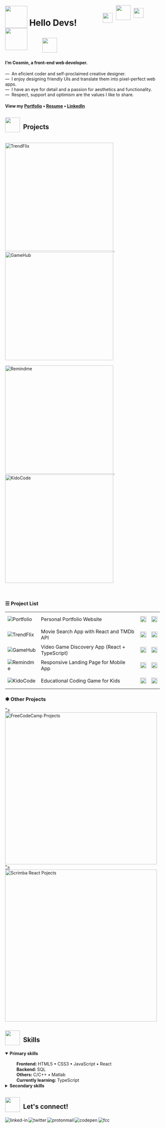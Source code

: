 # <sub><img src="https://firebasestorage.googleapis.com/v0/b/cmdrive-f2810.appspot.com/o/icons%2FRocket.png?alt=media&token=663b4acb-eedd-4b80-bf31-52def2bf3fd5" width="72" ></sub> Hello Devs!&ensp;&ensp;&ensp;&ensp;&ensp;&ensp;<sup><img src="https://firebasestorage.googleapis.com/v0/b/cmdrive-f2810.appspot.com/o/icons%2FGlowing%20Star.png?alt=media&token=6dff9ed6-3166-4e3c-8ebd-b31b1c486fd7" width="32" >&ensp;<sup><img src="https://firebasestorage.googleapis.com/v0/b/cmdrive-f2810.appspot.com/o/icons%2FFull%20Moon.png?alt=media&token=12bd57cf-984d-49ca-86a2-8feba8c02ff6" width="48" >&ensp;<sup><img src="https://firebasestorage.googleapis.com/v0/b/cmdrive-f2810.appspot.com/o/icons%2FGlowing%20Star.png?alt=media&token=6dff9ed6-3166-4e3c-8ebd-b31b1c486fd7" width="32" ></sup>&ensp;&ensp;&ensp;<sup><img src="https://firebasestorage.googleapis.com/v0/b/cmdrive-f2810.appspot.com/o/icons%2FRinged%20Planet.png?alt=media&token=ff3ab5cd-27ab-4a1b-bd69-6b0d0dc4c8b4" width="72" ></sup>&ensp;&ensp;&ensp;&ensp;&ensp;<img src="https://firebasestorage.googleapis.com/v0/b/cmdrive-f2810.appspot.com/o/icons%2FComet.png?alt=media&token=9d47e686-56b2-4acc-89f0-da3859aa51fe" width="48" >
<!-- # <sub><img src="https://cosminmoldovan.github.io/gitdrive/gh-profile/rocket.gif" width="72" ></sub> Hello Devs! -->


#### I’m Cosmin, a front-end web developer. 

&mdash;&ensp;An eficient coder and self-proclaimed creative designer.<br>
&mdash;&ensp;I enjoy designing friendly UIs  and translate them into pixel-perfect web apps.<br>
&mdash;&ensp;I have an eye for detail and a passion for aesthetics and functionality.<br>
&mdash;&ensp;Respect, support and optimism are the values I like to share.

#### View my [Portfolio](https://cosminmoldovan.github.io) &bull; [Resume](https://cosminmoldovan.github.io/Cosmin_Moldovan_Resume.pdf) &bull; [LinkedIn](https://www.linkedin.com/in/cosmin-moldovan)

<!-- 
//////////////////////////////////////////////////////////
//////////////////////////////////////////////////////////
------------------------PROJECTS-------------------------
------------------------PROJECTS-------------------------
//////////////////////////////////////////////////////////
////////////////////////////////////////////////////////// -->

##  <sub><sub><img src = "https://firebasestorage.googleapis.com/v0/b/cmdrive-f2810.appspot.com/o/icons%2FTechnologist.png?alt=media&token=f8da719f-d62f-4f2a-9325-2d8bcf8c9090" width="48"></sub></sub>&ensp;Projects
<!-- ##  <sub><sub><img src = "https://img.icons8.com/fluency/96/null/hard-working.png" width="32"></sub></sub>&ensp;Projects -->
<br>
<a href="https://cosminmoldovan.github.io/trendflix/" title="Visit Website">
<picture>
  <source media="(prefers-color-scheme: dark)" width="352" srcset="https://firebasestorage.googleapis.com/v0/b/cmdrive-f2810.appspot.com/o/cards-dark%2Ftrendflix-card-dark.png?alt=media&token=1f40a70e-bb80-4af0-bde4-90380e1abe69">
  <img width="352" alt="TrendFlix" src="https://firebasestorage.googleapis.com/v0/b/cmdrive-f2810.appspot.com/o/cards-light%2Ftrendflix-card-light.png?alt=media&token=dc487cc2-035f-495c-8b04-73f55cc8e672">
</picture>
</a>&ensp;&ensp;
<a href="https://cm-gamehub.vercel.app/"  title="Visit Website">
  <picture>
  <source media="(prefers-color-scheme: dark)" width="352" srcset="https://firebasestorage.googleapis.com/v0/b/cmdrive-f2810.appspot.com/o/cards-dark%2Fgamehub-card-dark.png?alt=media&token=6c88bfc4-a01d-42f7-9b5d-bf38b60b3170">
  <img width="352" alt="GameHub" src="https://firebasestorage.googleapis.com/v0/b/cmdrive-f2810.appspot.com/o/cards-light%2Fgamehub-card-light.png?alt=media&token=dcb361ab-8968-4950-a7ff-442dd8fa3995">
</picture>
</a>
<br>
<br>
<a href="https://cosminmoldovan.github.io/remindme/"  title="Visit Website">
  <picture>
  <source media="(prefers-color-scheme: dark)" width="352" srcset="https://firebasestorage.googleapis.com/v0/b/cmdrive-f2810.appspot.com/o/cards-dark%2Fremindme-card-dark.png?alt=media&token=a7e9409b-aa56-4297-9327-fd5ed719acbf">
  <img width="352" alt="Remindme" src="https://firebasestorage.googleapis.com/v0/b/cmdrive-f2810.appspot.com/o/cards-light%2Fremindme-card-light.png?alt=media&token=23fe6a18-4095-4afa-8c28-acccfdc5c862">
</picture>
</a>&ensp;&ensp;
<a href="https://cosminmoldovan.github.io/kidocode/"  title="Visit Website">
    <picture>
  <source media="(prefers-color-scheme: dark)" width="352" srcset="https://firebasestorage.googleapis.com/v0/b/cmdrive-f2810.appspot.com/o/cards-dark%2Fkidocode-card-dark.png?alt=media&token=c40b777e-ad09-4180-ad6c-0ba2e03c84e8">
  <img width="352" alt="KidoCode" src="https://firebasestorage.googleapis.com/v0/b/cmdrive-f2810.appspot.com/o/cards-light%2Fkidocode-card-light.png?alt=media&token=24a664a2-50d9-4811-b5fd-55c28a7cb08a">
</picture>
</a>
<br>
<br>
<br>

<!-- 
//////////////////////////////////////////////////////////
//////////////////////////////////////////////////////////
------------------------PROJECT LIST---------------------
------------------------PROJECT LIST---------------------
//////////////////////////////////////////////////////////
////////////////////////////////////////////////////////// -->

<h3>&#9776; Project List</h3>
<table>
    <tr>
    <td height="50px">
      <picture>
        <source media="(prefers-color-scheme: dark)" srcset="https://firebasestorage.googleapis.com/v0/b/cmdrive-f2810.appspot.com/o/moldovan-logo-white.png?alt=media&token=95d8e46e-093e-4a7c-9ae8-6ed8f42d62ef">
        <img alt="Portfolio" src="https://firebasestorage.googleapis.com/v0/b/cmdrive-f2810.appspot.com/o/moldovan.png?alt=media&token=8b1d645f-93bb-46b1-97ad-57608d4357ba">
      </picture>
    </td>
     <td>Personal Portfolio Website</td>
    <td>
      <a href="https://github.com/cosminmoldovan/cosminmoldovan.github.io" title="code">
        <sub><img src = "https://cosminmoldovan.github.io/gitdrive/gh-profile/github-alt.svg" height="20"/></sub>
      </a>
    </td>
    <td>
      <a href="https://cosminmoldovan.github.io" title="website">
        <sub><img src = "https://cosminmoldovan.github.io/gitdrive/gh-profile/external-link.svg" height="20"/></sub>
      </a>
    </td>
  </tr>
  <tr></tr>
    <tr>
    <td height="50px">
      <picture>
        <source media="(prefers-color-scheme: dark)" srcset="https://firebasestorage.googleapis.com/v0/b/cmdrive-f2810.appspot.com/o/trendflix-logo-white.png?alt=media&token=ef401c79-2af0-4797-b2fa-1a01afc98221">
        <img alt="TrendFlix" src="https://firebasestorage.googleapis.com/v0/b/cmdrive-f2810.appspot.com/o/trendflix.png?alt=media&token=74e57f7c-ff6c-440c-9682-1af3487e1cc4">
      </picture>
    </td>
    <td>Movie Search App with React and TMDb API</td>
    <td>
      <a href="https://github.com/cosminmoldovan/trendflix" title="code">
        <sub><img src = "https://cosminmoldovan.github.io/gitdrive/gh-profile/github-alt.svg" height="20"/></sub>
      </a>
    </td>
    <td>
      <a href="https://cosminmoldovan.github.io/trendflix/" title="website">
        <sub><img src = "https://cosminmoldovan.github.io/gitdrive/gh-profile/external-link.svg" height="20"/></sub>
      </a>
    </td>
  </tr>
  <tr></tr>
  <tr>
    <td height="50px">
      <picture>
        <source media="(prefers-color-scheme: dark)" srcset="https://firebasestorage.googleapis.com/v0/b/cmdrive-f2810.appspot.com/o/gamehub-logo-white.png?alt=media&token=e4fa35a3-c66d-4e02-ab92-0400de1943d5">
        <img alt="GameHub" src="https://firebasestorage.googleapis.com/v0/b/cmdrive-f2810.appspot.com/o/gamehub.png?alt=media&token=64965a53-a569-4c53-a7fc-1140568d871a">
      </picture>
    </td>
    <td>Video Game Discovery App (React + TypeScript)</td>
    <td>
      <a href="https://github.com/cosminmoldovan/game-hub" title="code">
        <sub><img src = "https://cosminmoldovan.github.io/gitdrive/gh-profile/github-alt.svg" height="20"/></sub>
      </a>
    </td>
    <td>
      <a href="https://cm-gamehub.vercel.app/" title="website">
        <sub><img src = "https://cosminmoldovan.github.io/gitdrive/gh-profile/external-link.svg" height="20"/></sub>
      </a></td>
  </tr>
  <tr></tr>
  <tr>
    <td height="50px">
     <picture>
        <source media="(prefers-color-scheme: dark)" srcset="https://firebasestorage.googleapis.com/v0/b/cmdrive-f2810.appspot.com/o/remindme-logo-white.png?alt=media&token=8539ec65-d391-4934-9607-f8897c7a66bb">
        <img alt="Remindme" src="https://firebasestorage.googleapis.com/v0/b/cmdrive-f2810.appspot.com/o/remindme.png?alt=media&token=c60704f1-1c8a-4c04-8dd6-49fad8ecd1dd">
      </picture>
    </td>
    <td>Responsive Landing Page for Mobile App</td>
    <td>
      <a href="https://github.com/cosminmoldovan/remindme" title="code">
        <sub><img src = "https://cosminmoldovan.github.io/gitdrive/gh-profile/github-alt.svg" height="20"/></sub>
      </a>
    </td>
    <td>
      <a href="https://cosminmoldovan.github.io/remindme/" title="website">
        <sub><img src = "https://cosminmoldovan.github.io/gitdrive/gh-profile/external-link.svg" height="20"/></sub>
      </a></td>
  </tr>
  <tr></tr>
  <tr>
    <td height="50px">
     <picture>
        <source media="(prefers-color-scheme: dark)" srcset="https://firebasestorage.googleapis.com/v0/b/cmdrive-f2810.appspot.com/o/kidocode-logo-white.png?alt=media&token=18dbfd39-096b-42e1-938a-beff5dc68e2d">
        <img alt="KidoCode" src="https://firebasestorage.googleapis.com/v0/b/cmdrive-f2810.appspot.com/o/kidocode.png?alt=media&token=e876df23-a394-4764-a526-9dc13216bacf">
      </picture>
    </td>
    <td>Educational Coding Game for Kids</td>
    <td>
      <a href="https://github.com/cosminmoldovan/kidocode" title="code">
        <sub><img src = "https://cosminmoldovan.github.io/gitdrive/gh-profile/github-alt.svg" height="20"/></sub>
      </a>
    </td>
    <td>
      <a href="https://cosminmoldovan.github.io/kidocode/" title="website">
        <sub><img src = "https://cosminmoldovan.github.io/gitdrive/gh-profile/external-link.svg" height="20"/></sub>
      </a></td>
  </tr>
</table>

<!-- 
//////////////////////////////////////////////////////////
//////////////////////////////////////////////////////////
------------------------OTHER PROJECTS--------------------
------------------------OTHER PROJECTS--------------------
//////////////////////////////////////////////////////////
////////////////////////////////////////////////////////// -->

<h3>&#10033; Other Projects</h3>
<a href="https://resilient-temper-595.notion.site/Responsive-Web-Design-Certification-Projects-freeCodeCamp-org-ddbdc6cd5c824bebb57a7bb3ea7a1b4a" title="View Projects">
    <picture >
        <source  media="(prefers-color-scheme: dark)"  width="494" srcset="https://firebasestorage.googleapis.com/v0/b/cmdrive-f2810.appspot.com/o/cards-dark%2Ffreecodecamp-card-dark.png?alt=media&token=ea851882-3689-4796-a318-802c72ce3bab" >
">
      <img width="494" alt="FreeCodeCamp Projects" src="https://firebasestorage.googleapis.com/v0/b/cmdrive-f2810.appspot.com/o/cards-light%2Ffreecodecamp-card-light.png?alt=media&token=149553e2-563c-46dc-b4e2-b2dd6e360673" >
      </picture>
</a>
<br>
 <a href="https://resilient-temper-595.notion.site/React-Course-Projects-scrimba-com-2a1b47f9399342c4bb6479a909a34196" title="View Projects">
    <picture>
        <source media="(prefers-color-scheme: dark)" width="494" srcset="https://firebasestorage.googleapis.com/v0/b/cmdrive-f2810.appspot.com/o/cards-dark%2Fscrimba-card-dark.png?alt=media&token=4737e52f-9e8d-442f-bda9-32dc099a3d2e">
">
       <img width="494" alt="Scrimba React Pojects" src="https://firebasestorage.googleapis.com/v0/b/cmdrive-f2810.appspot.com/o/cards-light%2Fscrimba-card-light.png?alt=media&token=3936c0d9-b81c-4def-91ee-4d2ae9714356">
      </picture>
</a>

<!-- 
//////////////////////////////////////////////////////////
//////////////////////////////////////////////////////////
------------------------SKILLS---------------------
------------------------SKILLS---------------------
//////////////////////////////////////////////////////////
////////////////////////////////////////////////////////// -->

## <sub><sub><img src="https://firebasestorage.googleapis.com/v0/b/cmdrive-f2810.appspot.com/o/icons%2FFire.png?alt=media&token=43b9b3b0-4b4a-466d-8e65-4a651a7fddc6" width="48"></sub></sub>&ensp;Skills
<!-- ## <sub><sub><img src = "https://img.icons8.com/fluency/96/null/critical-thinking.png" width="32"></sub></sub>&ensp;Skills -->

<details open>
  <summary><strong>Primary skills</strong></summary><br>
  &emsp;<sub><img src="https://i.postimg.cc/grFZVxYh/checked.png" width="16"></sub>&ensp;<strong>Frontend: </strong>HTML5 &bull;  CSS3 &bull; JavaScript &bull; React<br>
  &emsp;<sub><img src="https://cosminmoldovan.github.io/gitdrive/gh-profile/checked.png" width="16"></sub>&ensp;<strong>Backend: </strong>SQL<br>
  &emsp;<sub><img src="https://cosminmoldovan.github.io/gitdrive/gh-profile/checked.png" width="16"></sub>&ensp;<strong>Others: </strong>C/C++ &bull; Matlab<br>
  &emsp;<sub><img src="https://cosminmoldovan.github.io/gitdrive/gh-profile/unchecked.png" width="16"></sub>&ensp;<strong>Currently learning: </strong>TypeScript
</details>

<details><br>
  <summary><strong>Secondary skills</strong></summary>
  &emsp;<sub><img src="https://cosminmoldovan.github.io/gitdrive/gh-profile/checked.png" width="16"></sub>&ensp;<strong>Tools: </strong>VSCode &bull; Figma &bull; Linux
</details>

<!-- 
//////////////////////////////////////////////////////////
//////////////////////////////////////////////////////////
------------------------CONTACT---------------------
------------------------CONTACT---------------------
//////////////////////////////////////////////////////////
////////////////////////////////////////////////////////// -->
##  <sub><sub><img src = "https://firebasestorage.googleapis.com/v0/b/cmdrive-f2810.appspot.com/o/icons%2FLove%20Letter.png?alt=media&token=e0cbded8-75ae-4bd1-8f73-d889b7e57112" width="48"></sub></sub>&ensp;Let's connect!
<!-- ##  <sub><sub><img src = "https://img.icons8.com/fluency/96/null/chat.png" width="32"></sub></sub>&ensp;Let's connect! -->

[<img align="left" alt="linked-in" src="https://img.shields.io/badge/linkedin-%230077B5.svg?&style=for-the-badge&logo=linkedin&logoColor=white" />](https://www.linkedin.com/in/cosmin-moldovan/)

[<img align="left" alt="twitter" src="https://img.shields.io/badge/twitter-%231DA1F2.svg?&style=for-the-badge&logo=twitter&logoColor=white" />](https://twitter.com/CosminMol)

[<img align="left" alt="protonmail" src="https://img.shields.io/badge/ProtonMail-8B89CC?style=for-the-badge&logo=protonmail&logoColor=white" />](mailto:cosminmol@proton.me)

[<img align="left" alt="codepen" src="https://img.shields.io/badge/Codepen-000000?style=for-the-badge&logo=codepen&logoColor=white" />](https://codepen.io/cosmin-moldovan)

[<img align="left" alt="fcc" src="https://img.shields.io/badge/free%20code%20camp-27273D?style=for-the-badge&logo=freecodecamp&logoColor=white" />](https://www.freecodecamp.org/cosmin-moldovan)
